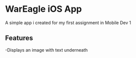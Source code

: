 # WarEagle iOS App
A simple app i created for my first assignment in Mobile Dev 1

## Features
-Displays an image with text underneath
